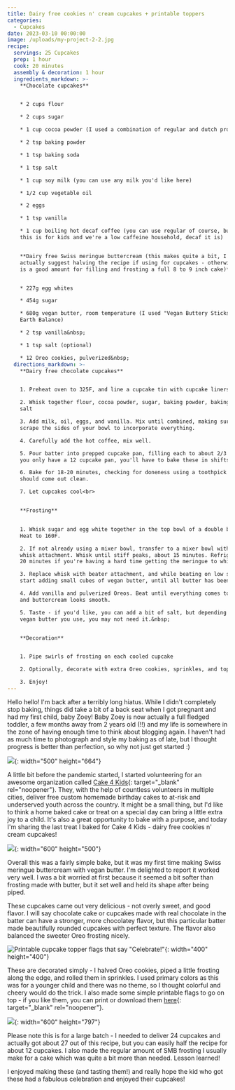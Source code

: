 ```yaml
---
title: Dairy free cookies n' cream cupcakes + printable toppers
categories:
  - Cupcakes
date: 2023-03-10 00:00:00
image: /uploads/my-project-2-2.jpg
recipe:
  servings: 25 Cupcakes
  prep: 1 hour
  cook: 20 minutes
  assembly & decoration: 1 hour
  ingredients_markdown: >-
    **Chocolate cupcakes**


    * 2 cups flour

    * 2 cups sugar

    * 1 cup cocoa powder (I used a combination of regular and dutch processed)

    * 2 tsp baking powder

    * 1 tsp baking soda

    * 1 tsp salt

    * 1 cup soy milk (you can use any milk you'd like here)

    * 1/2 cup vegetable oil

    * 2 eggs

    * 1 tsp vanilla

    * 1 cup boiling hot decaf coffee (you can use regular of course, but since
    this is for kids and we're a low caffeine household, decaf it is)


    **Dairy free Swiss meringue buttercream (this makes quite a bit, I would
    actually suggest halving the recipe if using for cupcakes - otherwise this
    is a good amount for filling and frosting a full 8 to 9 inch cake)**


    * 227g egg whites

    * 454g sugar

    * 680g vegan butter, room temperature (I used "Vegan Buttery Sticks" by
    Earth Balance)

    * 2 tsp vanilla&nbsp;

    * 1 tsp salt (optional)

    * 12 Oreo cookies, pulverized&nbsp;
  directions_markdown: >-
    **Dairy free chocolate cupcakes**


    1. Preheat oven to 325F, and line a cupcake tin with cupcake liners

    2. Whisk together flour, cocoa powder, sugar, baking powder, baking soda,
    salt

    3. Add milk, oil, eggs, and vanilla. Mix until combined, making sure to
    scrape the sides of your bowl to incorporate everything.

    4. Carefully add the hot coffee, mix well.

    5. Pour batter into prepped cupcake pan, filling each to about 2/3 full. If
    you only have a 12 cupcake pan, you'll have to bake these in shifts.

    6. Bake for 18-20 minutes, checking for doneness using a toothpick - it
    should come out clean.

    7. Let cupcakes cool<br>​​​​​​


    **Frosting**


    1. Whisk sugar and egg white together in the top bowl of a double boiler.
    Heat to 160F.

    2. If not already using a mixer bowl, transfer to a mixer bowl with the
    whisk attachment. Whisk until stiff peaks, about 15 minutes. Refrigerate for
    20 minutes if you're having a hard time getting the meringue to whip up.

    3. Replace whisk with beater attachment, and while beating on low speed
    start adding small cubes of vegan butter, until all butter has been added.

    4. ​​Add vanilla and pulverized Oreos. Beat until everything comes together
    and buttercream looks smooth.

    5. Taste - if you'd like, you can add a bit of salt, but depending on the
    vegan butter you use, you may not need it.&nbsp;


    **Decoration**


    1. Pipe swirls of frosting on each cooled cupcake

    2. Optionally, decorate with extra Oreo cookies, sprinkles, and toppers

    3. Enjoy!
---
```

Hello hello! I'm back after a terribly long hiatus. While I didn't completely stop baking, things did take a bit of a back seat when I got pregnant and had my first child, baby Zoey! Baby Zoey is now actually a full fledged toddler, a few months away from 2 years old (!!) and my life is somewhere in the zone of having enough time to think about blogging again. I haven't had as much time to photograph and style my baking as of late, but I thought progress is better than perfection, so why not just get started :)&nbsp;

![](/uploads/my-project-1.jpg){: width="500" height="664"}

A little bit before the pandemic started, I started volunteering for an awesome organization called [Cake 4 Kids](https://www.cake4kids.org/){: target="_blank" rel="noopener"}. They, with the help of countless volunteers in multiple cities, deliver free custom homemade birthday cakes to at-risk and underserved youth across the country. It might be a small thing, but I'd like to think a home baked cake or treat on a special day can bring a little extra joy to a child. It's also a great opportunity to bake with a purpose, and today I'm sharing the last treat I baked for Cake 4 Kids - dairy free cookies n' cream cupcakes!

![](/uploads/my-project.jpg){: width="600" height="500"}

Overall this was a fairly simple bake, but it was my first time making Swiss meringue buttercream with vegan butter. I'm delighted to report it worked very well. I was a bit worried at first because it seemed a bit softer than frosting made with butter, but it set well and held its shape after being piped.

These cupcakes came out very delicious - not overly sweet, and good flavor. I will say chocolate cake or cupcakes made with real chocolate in the batter can have a stronger, more chocolatey flavor, but this particular batter made beautifully rounded cupcakes with perfect texture. The flavor also balanced the sweeter Oreo frosting nicely.&nbsp;

![Printable cupcake topper flags that say &quot;Celebrate!&quot;](/uploads/flagsmini.jpg "Celebrate! cupcake toppers"){: width="400" height="400"}

These are decorated simply - I halved Oreo cookies, piped a little frosting along the edge, and rolled them in sprinkles. I used primary colors as this was for a younger child and there was no theme, so I thought colorful and cheery would do the trick. I also made some simple printable flags to go on top - if you like them, you can print or download them [here](https://www.badbabybakery.com/CelebrateFlags.pdf){: target="_blank" rel="noopener"}.

![](/uploads/my-project-2.jpg){: width="600" height="797"}

Please note this is for a large batch - I needed to deliver 24 cupcakes and actually got about 27 out of this recipe, but you can easily half the recipe for about 12 cupcakes. I also made the regular amount of SMB frosting I usually make for a cake which was quite a bit more than needed. Lesson learned!&nbsp;

I enjoyed making these (and tasting them!) and really hope the kid who got these had a fabulous celebration and enjoyed their cupcakes!